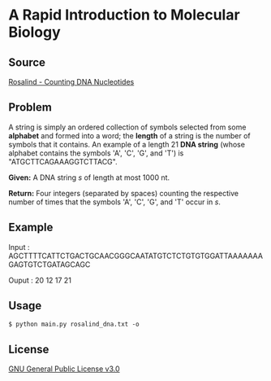 # A Rapid Introduction to Molecular Biology

## Source
[Rosalind - Counting DNA Nucleotides](http://rosalind.info/problems/dna/)

## Problem
A string is simply an ordered collection of symbols selected from some **alphabet** and formed into a word; the **length** of a string is the number of symbols that it contains.
An example of a length 21 **DNA string** (whose alphabet contains the symbols 'A', 'C', 'G', and 'T') is "ATGCTTCAGAAAGGTCTTACG".

**Given:** A DNA string _s_ of length at most 1000 nt.

**Return:** Four integers (separated by spaces) counting the respective number of times that the symbols 'A', 'C', 'G', and 'T' occur in _s_.

## Example
Input : AGCTTTTCATTCTGACTGCAACGGGCAATATGTCTCTGTGTGGATTAAAAAAAGAGTGTCTGATAGCAGC

Ouput : 20 12 17 21

## Usage
```
$ python main.py rosalind_dna.txt -o
```

## License
[GNU General Public License v3.0](http://www.gnu.org/licenses/)
